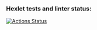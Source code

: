 ### Hexlet tests and linter status:
[![Actions Status](https://github.com/GrimRoge/qa-engineer-project-85/workflows/hexlet-check/badge.svg)](https://github.com/GrimRoge/qa-engineer-project-85/actions)